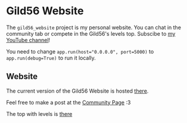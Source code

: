 # Gild56 Website

The `gild56_website` project is my personal website. You can chat in the community tab or compete in the Gild56's levels top. Subscibe to [my YouTube channel](https://youtube.com/@gild56gmd)!

You need to change `app.run(host="0.0.0.0", port=5000)` to `app.run(debug=True)` to run it locally.

## Website

The current version of the Gild56 Website is hosted [there](https://misha.devatlant.com).

Feel free to make a post at the [Community Page](https://misha.devatlant.com/community) :3

The top with levels is [there](https://misha.devatlant.com/lists/levels)
